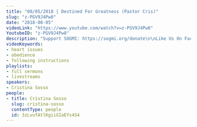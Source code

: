 ```yaml
---
title: "08/05/2018 | Destined For Greatness (Pastor Cris)"
slug: "z-PGV9J4Pw8"
date: "2018-08-05"
videoLink: "https://www.youtube.com/watch?v=z-PGV9J4Pw8"
YoutubeID: "z-PGV9J4Pw8"
description: "Support SOGMI: https://sogmi.org/donate\n\nLike Us On Facebook: https://facebook.com/sonsofgodministries\n\n\nSons of God Ministries International is dedicated to discipling God's people and empowering the Body of Christ to take their post in the Kingdom. \"For as many as are led by the Spirit of God these are the sons of God\" (Romans 8:14)"
videoKeywords:
- heart issues
- obedience
- following instructions
playlists:
- full sermons
- livestreams
speakers:
- Cristina Sosso
people:
- title: Cristina Sosso
  slug: cristina-sosso
  contentType: people
  id: 3zLvufAtlKgiiGIaEYs4S4
---
```


